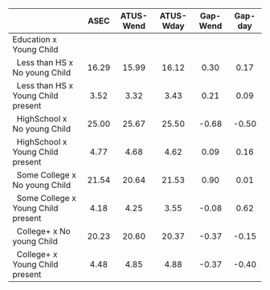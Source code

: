 
|                      |         ASEC |    ATUS-Wend |    ATUS-Wday |     Gap-Wend |      Gap-day |
| -------------------- | :----------: | :----------: | :----------: | :----------: | :----------: |
| Education x Young Child |              |              |              |              |              |
| &nbsp;&nbsp;Less than HS x No young Child |        16.29 |        15.99 |        16.12 |         0.30 |         0.17 |
| &nbsp;&nbsp;Less than HS x Young Child present |         3.52 |         3.32 |         3.43 |         0.21 |         0.09 |
| &nbsp;&nbsp;HighSchool x No young Child |        25.00 |        25.67 |        25.50 |        -0.68 |        -0.50 |
| &nbsp;&nbsp;HighSchool x Young Child present |         4.77 |         4.68 |         4.62 |         0.09 |         0.16 |
| &nbsp;&nbsp;Some College x No young Child |        21.54 |        20.64 |        21.53 |         0.90 |         0.01 |
| &nbsp;&nbsp;Some College x Young Child present |         4.18 |         4.25 |         3.55 |        -0.08 |         0.62 |
| &nbsp;&nbsp;College+ x No young Child |        20.23 |        20.60 |        20.37 |        -0.37 |        -0.15 |
| &nbsp;&nbsp;College+ x Young Child present |         4.48 |         4.85 |         4.88 |        -0.37 |        -0.40 |

